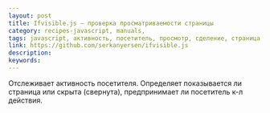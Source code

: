 ```yaml
---
layout: post
title: Ifvisible.js — проверка просматриваемости страницы
category: recipes-javascript, manuals, 
tags: javascript, активность, посетитель, просмотр, сделение, страница, 
link: https://github.com/serkanyersen/ifvisible.js
description: 
keywords: 
---
```


<p>Отслеживает активность посетителя. Определяет показывается ли страница или скрыта (свернута), предпринимает ли посетитель к-л действия.</p>
